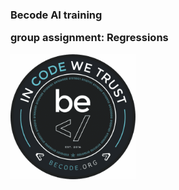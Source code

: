 <h3>Becode AI training

group assignment: Regressions</h3>


<img width = "200" src = /assets/BeCode_Logo.png>
</div>
